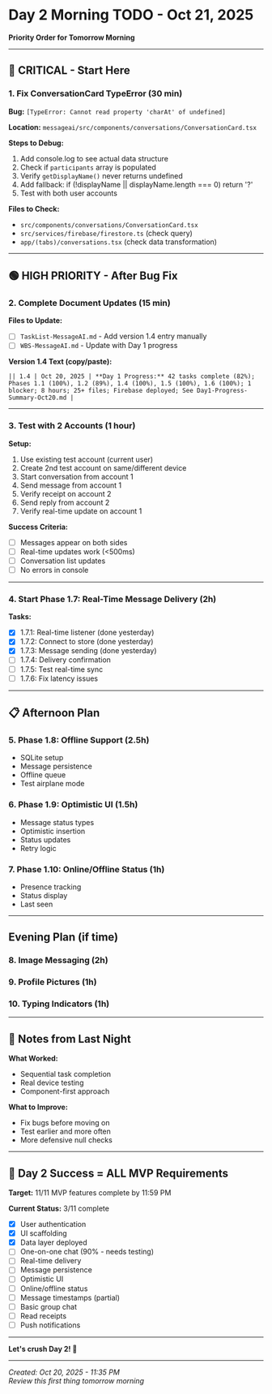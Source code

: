 # Day 2 Morning TODO - Oct 21, 2025

**Priority Order for Tomorrow Morning**

---

## 🔴 CRITICAL - Start Here

### 1. Fix ConversationCard TypeError (30 min)
**Bug:** `[TypeError: Cannot read property 'charAt' of undefined]`

**Location:** `messageai/src/components/conversations/ConversationCard.tsx`

**Steps to Debug:**
1. Add console.log to see actual data structure
2. Check if `participants` array is populated
3. Verify `getDisplayName()` never returns undefined
4. Add fallback: if (!displayName || displayName.length === 0) return '?'
5. Test with both user accounts

**Files to Check:**
- `src/components/conversations/ConversationCard.tsx`
- `src/services/firebase/firestore.ts` (check query)
- `app/(tabs)/conversations.tsx` (check data transformation)

---

## 🟢 HIGH PRIORITY - After Bug Fix

### 2. Complete Document Updates (15 min)
**Files to Update:**
- [ ] `TaskList-MessageAI.md` - Add version 1.4 entry manually
- [ ] `WBS-MessageAI.md` - Update with Day 1 progress

**Version 1.4 Text (copy/paste):**
```
|| 1.4 | Oct 20, 2025 | **Day 1 Progress:** 42 tasks complete (82%); Phases 1.1 (100%), 1.2 (89%), 1.4 (100%), 1.5 (100%), 1.6 (100%); 1 blocker; 8 hours; 25+ files; Firebase deployed; See Day1-Progress-Summary-Oct20.md |
```

---

### 3. Test with 2 Accounts (1 hour)
**Setup:**
1. Use existing test account (current user)
2. Create 2nd test account on same/different device
3. Start conversation from account 1
4. Send message from account 1
5. Verify receipt on account 2
6. Send reply from account 2
7. Verify real-time update on account 1

**Success Criteria:**
- [ ] Messages appear on both sides
- [ ] Real-time updates work (<500ms)
- [ ] Conversation list updates
- [ ] No errors in console

---

### 4. Start Phase 1.7: Real-Time Message Delivery (2h)
**Tasks:**
- [x] 1.7.1: Real-time listener (done yesterday)
- [x] 1.7.2: Connect to store (done yesterday)
- [x] 1.7.3: Message sending (done yesterday)
- [ ] 1.7.4: Delivery confirmation
- [ ] 1.7.5: Test real-time sync
- [ ] 1.7.6: Fix latency issues

---

## 📋 Afternoon Plan

### 5. Phase 1.8: Offline Support (2.5h)
- SQLite setup
- Message persistence
- Offline queue
- Test airplane mode

### 6. Phase 1.9: Optimistic UI (1.5h)
- Message status types
- Optimistic insertion
- Status updates
- Retry logic

### 7. Phase 1.10: Online/Offline Status (1h)
- Presence tracking
- Status display
- Last seen

---

## Evening Plan (if time)

### 8. Image Messaging (2h)
### 9. Profile Pictures (1h)
### 10. Typing Indicators (1h)

---

## 📝 Notes from Last Night

**What Worked:**
- Sequential task completion
- Real device testing
- Component-first approach

**What to Improve:**
- Fix bugs before moving on
- Test earlier and more often
- More defensive null checks

---

## 🎯 Day 2 Success = ALL MVP Requirements

**Target:** 11/11 MVP features complete by 11:59 PM

**Current Status:** 3/11 complete
- [x] User authentication
- [x] UI scaffolding
- [x] Data layer deployed
- [ ] One-on-one chat (90% - needs testing)
- [ ] Real-time delivery
- [ ] Message persistence
- [ ] Optimistic UI
- [ ] Online/offline status
- [ ] Message timestamps (partial)
- [ ] Basic group chat
- [ ] Read receipts
- [ ] Push notifications

---

**Let's crush Day 2! 🚀**

---

*Created: Oct 20, 2025 - 11:35 PM*  
*Review this first thing tomorrow morning*

